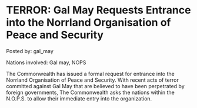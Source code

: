 # TERROR: Gal May Requests Entrance into the Norrland Organisation of Peace and Security

Posted by: gal_may

Nations involved: Gal may, NOPS

The Commonwealth has issued a formal request for entrance into the Norrland Organisation of Peace and Security. With recent acts of terror committed against Gal May that are believed to have been perpetrated by foreign governments, The Commonwealth asks the nations within the N.O.P.S. to allow their immediate entry into the organization.